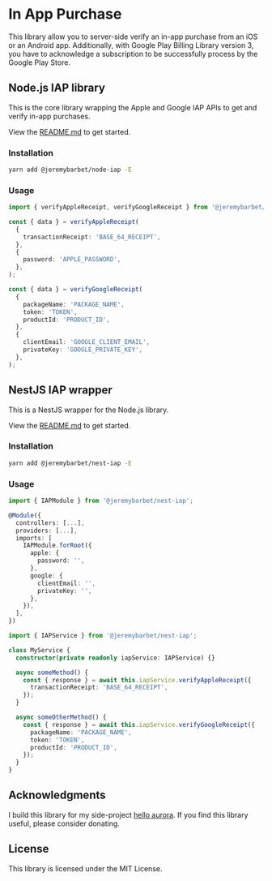 # In App Purchase

This library allow you to server-side verify an in-app purchase from an iOS or an Android app. Additionally, with Google Play Billing Library version 3, you have to acknowledge a subscription to be successfully process by the Google Play Store.

## Node.js IAP library

This is the core library wrapping the Apple and Google IAP APIs to get and verify in-app purchases.

View the [README.md](./packages/node-iap/README.md) to get started.

### Installation

```bash
yarn add @jeremybarbet/node-iap -E
```

### Usage

```ts
import { verifyAppleReceipt, verifyGoogleReceipt } from '@jeremybarbet/node-iap';

const { data } = verifyAppleReceipt(
  {
    transactionReceipt: 'BASE_64_RECEIPT',
  },
  {
    password: 'APPLE_PASSWORD',
  },
);

const { data } = verifyGoogleReceipt(
  {
    packageName: 'PACKAGE_NAME',
    token: 'TOKEN',
    productId: 'PRODUCT_ID',
  },
  {
    clientEmail: 'GOOGLE_CLIENT_EMAIL',
    privateKey: 'GOOGLE_PRIVATE_KEY',
  },
);
```

## NestJS IAP wrapper

This is a NestJS wrapper for the Node.js library.

View the [README.md](./packages/nest-iap/README.md) to get started.

### Installation

```bash
yarn add @jeremybarbet/nest-iap -E
```

### Usage

```ts
import { IAPModule } from '@jeremybarbet/nest-iap';

@Module({
  controllers: [...],
  providers: [...],
  imports: [
    IAPModule.forRoot({
      apple: {
        password: '',
      },
      google: {
        clientEmail: '',
        privateKey: '',
      },
    }),
  ],
})
```

```ts
import { IAPService } from '@jeremybarbet/nest-iap';

class MyService {
  constructor(private readonly iapService: IAPService) {}

  async someMethod() {
    const { response } = await this.iapService.verifyAppleReceipt({
      transactionReceipt: 'BASE_64_RECEIPT',
    });
  }

  async someOtherMethod() {
    const { response } = await this.iapService.verifyGoogleReceipt({
      packageName: 'PACKAGE_NAME',
      token: 'TOKEN',
      productId: 'PRODUCT_ID',
    });
  }
}
```

## Acknowledgments

I build this library for my side-project [hello aurora](https://github.com/hello-aurora). If you find this library useful, please consider donating.

## License

This library is licensed under the MIT License.
